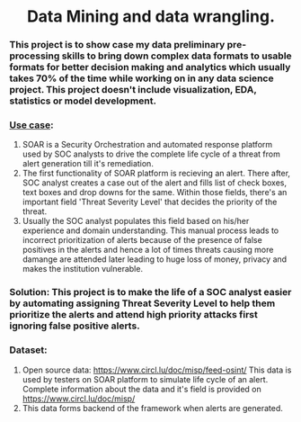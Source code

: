 # <center>Data Mining and data wrangling.</center>
### This project is to show case my data preliminary pre-processing skills to bring down complex data formats to usable formats for better decision making and analytics which usually takes 70% of the time while working on in any data science project. This project doesn't include visualization, EDA, statistics or model development.

### <u>Use case</u>: 
1. SOAR is a Security Orchestration and automated response platform used by SOC analysts to drive the complete life cycle of a threat from alert generation till it's remediation. 
2. The first functionality of SOAR platform is recieving an alert. There after, SOC analyst creates a case out of the alert and fills list of check boxes, text boxes and drop downs for the same. Within those fields, there's an important field 'Threat Severity Level' that decides the priority of the threat. 
3. Usually the SOC analyst populates this field based on his/her experience and domain understanding. This manual process leads to incorrect prioritization of alerts because of the presence of false positives in the alerts and hence a lot of times threats causing more damange are attended later leading to huge loss of money, privacy and makes the institution vulnerable.

### Solution: This project is to make the life of a SOC analyst easier by automating assigning Threat Severity Level  to help them prioritize the alerts and attend high priority attacks first ignoring false positive alerts.

### Dataset:
1. Open source data: https://www.circl.lu/doc/misp/feed-osint/ This data is used by testers on SOAR platform to simulate life cycle of an alert. Complete information about the data and it's field is provided on https://www.circl.lu/doc/misp/
2. This data forms backend of the framework when alerts are generated.
